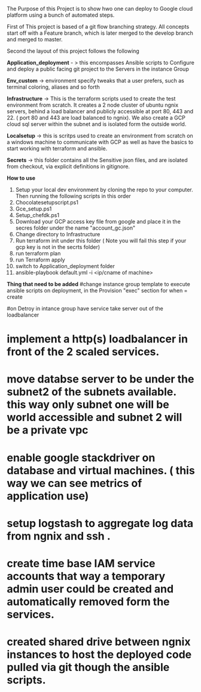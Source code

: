 

The Purpose of this Project is to show hwo one can deploy to Google cloud platform using a bunch of automated steps.

First of This project is based of a git flow branching strategy. All concepts start off with a Feature branch, which is later merged to the develop branch and merged to master.

Second the layout of this project follows the following

**Application\_deployment** - &gt; this encompasses Ansible scripts to Configure and deploy a public facing git project to the Servers in the instance Group

**Env\_custom** -&gt; environment specify tweaks that a user prefers, such as terminal coloring, aliases and so forth

**Infrastructure** -&gt; This is the terraform scripts used to create the test environment from scratch. It creates a 2 node cluster of ubuntu ngnix servers, behind a load balancer and publicly accessible at port 80, 443 and 22. ( port 80 and 443 are load balanced to ngnix). We also create a GCP cloud sql server within the subnet and is isolated form the outside world.

**Localsetup** -&gt; this is scritps used to create an environment from scratch on a windows machine to communicate with GCP as well as have the basics to start working with terraform and ansible.

**Secrets** -&gt; this folder contains all the Sensitive json files, and are isolated from checkout, via explicit definitions in gitignore.



**How to use**

1. Setup your local dev environment by cloning the repo to your computer. Then running the following scripts in this order
  1. Chocolatesetupscript.ps1
  2. Gce\_setup.ps1
  3. Setup\_chefdk.ps1
2. Download your GCP access key file from google and place it in the secres folder under the name &quot;account\_gc.json&quot;
3. Change directory to Infrastructure
  1. Run terraform init under this folder ( Note you will fail this step if your gcp key is not in the secrts folder)
  2. run terraform plan
  3. run Terraform apply
 4. switch to Application_deployment folder 
  1. ansible-playbook default.yml -i <ip/cname of machine>
  
  
  
 **Thing that need to be added**
 #change instance group template to execute ansible scripts on deployment, in the Provision "exec" section for when = create
 
 #on Detroy in intance group have service take server out of the loadbalancer
 
 # implement a http(s) loadbalancer in front of the 2 scaled services.
 # move databse server to be under the subnet2 of the subnets available. this way only subnet one will be world accessible and subnet 2 will be a private vpc
 # enable google stackdriver on database and virtual machines. ( this way we can see metrics of application use)
 # setup logstash to aggregate log data from ngnix and ssh .
 # create time base IAM service accounts that way a temporary admin user could be created and automatically removed form the services. 
 # created shared drive between ngnix instances to host the deployed code pulled via git though the ansible scripts. 

